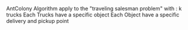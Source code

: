 AntColony Algorithm  apply to the "traveling salesman problem" with :
k trucks 
Each Trucks have a specific object
Each Object have a specific delivery and pickup point
